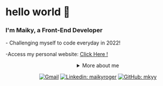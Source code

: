 <h1 align="left">hello world 👋</h1>
<h3 align="left">I'm Maiky, a Front-End Developer</h3>


<p>- Challenging myself to code everyday in 2022! </p>
<p>-Access my personal website: <a rel="noreferrer" href="https://mkyy.vercel.app" target="_blank">Click Here !</a></p>
<div align='center'>
  

<details>
  <summary>More about me </summary>
<div align="left">
 
``` js
const maiky = {
    personal: {
        fullName: 'Maiky Roger',
        birthDate: '2000-01-01',
        pronouns: 'he' | 'him',
        interests: ['music', 'games', 'language learning', 'movies'],
        motivation: [
            'Build cool stuff for web',
            'Help improving diversity and inclusion',
            'Making life easier and smarter through technology',
        ],
    },
    technical: {
        technologies: {
            frontEnd: {
                Javascript: ['Vanilla JS', 'React', 'Typescript'],
                HTML: ['HTML5', 'Semantic HTML', 'DOM'],
                CSS: ['sass', 'styled-components', 'Bootstrap', 'Material-UI'],
            },
            backEnd: {
                Javascript: ['Node.js']
            },
            architecture: ['Single Page Applications', 'Singleton', 'Mobile First', 'REST'],
        },
    }
}
```
  </div>
</details>

[![Gmail](https://img.shields.io/twitter/url?label=email&logo=gmail&style=social&url=http%3A%2F%2Fmailto%3Amaikyrg9%40gmail.com)](mailto:maikyrg9@gmail.com)
[![Linkedin: maikyroger](https://img.shields.io/badge/-maikyroger-blue?style=flat-square&logo=Linkedin&logoColor=white&link=https://www.linkedin.com/in/maikyroger/)](https://www.linkedin.com/in/maikyroger/)
[![GitHub: mkyy](https://img.shields.io/github/followers/mkyy?label=follow&style=social)](https://github.com/mkyy)
  

</div>

